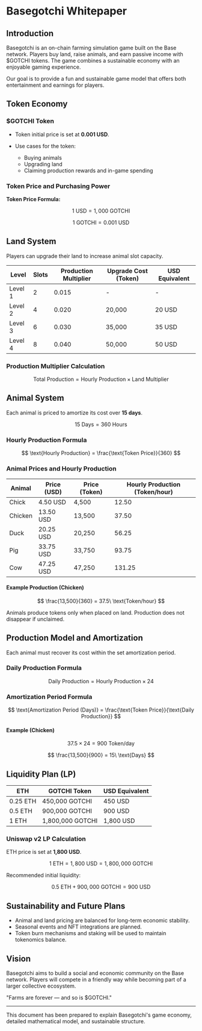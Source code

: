 # Basegotchi Whitepaper

## Introduction

Basegotchi is an on-chain farming simulation game built on the Base network. Players buy land, raise animals, and earn passive income with \$GOTCHI tokens. The game combines a sustainable economy with an enjoyable gaming experience.

Our goal is to provide a fun and sustainable game model that offers both entertainment and earnings for players.

## Token Economy

### \$GOTCHI Token

* Token initial price is set at **0.001 USD**.
* Use cases for the token:

  * Buying animals
  * Upgrading land
  * Claiming production rewards and in-game spending

### Token Price and Purchasing Power

**Token Price Formula:**

$$
1\ \text{USD} = 1,000\ \text{GOTCHI}
$$

$$
1\ \text{GOTCHI} = 0.001\ \text{USD}
$$

## Land System

Players can upgrade their land to increase animal slot capacity.

| Level   | Slots | Production Multiplier | Upgrade Cost (Token) | USD Equivalent |
| ------- | ----- | --------------------- | -------------------- | -------------- |
| Level 1 | 2     | 0.015                 | -                    | -              |
| Level 2 | 4     | 0.020                 | 20,000               | 20 USD         |
| Level 3 | 6     | 0.030                 | 35,000               | 35 USD         |
| Level 4 | 8     | 0.040                 | 50,000               | 50 USD         |

### Production Multiplier Calculation

$$
\text{Total Production} = \text{Hourly Production} \times \text{Land Multiplier}
$$

## Animal System

Each animal is priced to amortize its cost over **15 days**.

$$
15\ \text{Days} = 360\ \text{Hours}
$$

### Hourly Production Formula

$$
\text{Hourly Production} = \frac{\text{Token Price}}{360}
$$

### Animal Prices and Hourly Production

| Animal  | Price (USD) | Price (Token) | Hourly Production (Token/hour) |
| ------- | ----------- | ------------- | ------------------------------ |
| Chick   | 4.50 USD    | 4,500         | 12.50                          |
| Chicken | 13.50 USD   | 13,500        | 37.50                          |
| Duck    | 20.25 USD   | 20,250        | 56.25                          |
| Pig     | 33.75 USD   | 33,750        | 93.75                          |
| Cow     | 47.25 USD   | 47,250        | 131.25                         |

#### Example Production (Chicken)

$$
\frac{13,500}{360} = 37.5\ \text{Token/hour}
$$

Animals produce tokens only when placed on land. Production does not disappear if unclaimed.

## Production Model and Amortization

Each animal must recover its cost within the set amortization period.

### Daily Production Formula

$$
\text{Daily Production} = \text{Hourly Production} \times 24
$$

### Amortization Period Formula

$$
\text{Amortization Period (Days)} = \frac{\text{Token Price}}{\text{Daily Production}}
$$

#### Example (Chicken)

$$
37.5 \times 24 = 900\ \text{Token/day}
$$

$$
\frac{13,500}{900} = 15\ \text{Days}
$$

## Liquidity Plan (LP)

| ETH      | GOTCHI Token     | USD Equivalent |
| -------- | ---------------- | -------------- |
| 0.25 ETH | 450,000 GOTCHI   | 450 USD        |
| 0.5 ETH  | 900,000 GOTCHI   | 900 USD        |
| 1 ETH    | 1,800,000 GOTCHI | 1,800 USD      |

### Uniswap v2 LP Calculation

ETH price is set at **1,800 USD**.

$$
1\ \text{ETH} = 1,800\ \text{USD} = 1,800,000\ \text{GOTCHI}
$$

Recommended initial liquidity:

$$
0.5\ \text{ETH} + 900,000\ \text{GOTCHI} = 900\ \text{USD}
$$

## Sustainability and Future Plans

* Animal and land pricing are balanced for long-term economic stability.
* Seasonal events and NFT integrations are planned.
* Token burn mechanisms and staking will be used to maintain tokenomics balance.

## Vision

Basegotchi aims to build a social and economic community on the Base network. Players will compete in a friendly way while becoming part of a larger collective ecosystem.

"Farms are forever — and so is \$GOTCHI."

---

This document has been prepared to explain Basegotchi's game economy, detailed mathematical model, and sustainable structure.
